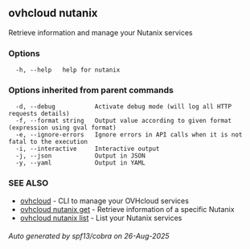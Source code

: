 ## ovhcloud nutanix

Retrieve information and manage your Nutanix services

### Options

```
  -h, --help   help for nutanix
```

### Options inherited from parent commands

```
  -d, --debug           Activate debug mode (will log all HTTP requests details)
  -f, --format string   Output value according to given format (expression using gval format)
  -e, --ignore-errors   Ignore errors in API calls when it is not fatal to the execution
  -i, --interactive     Interactive output
  -j, --json            Output in JSON
  -y, --yaml            Output in YAML
```

### SEE ALSO

* [ovhcloud](ovhcloud.md)	 - CLI to manage your OVHcloud services
* [ovhcloud nutanix get](ovhcloud_nutanix_get.md)	 - Retrieve information of a specific Nutanix
* [ovhcloud nutanix list](ovhcloud_nutanix_list.md)	 - List your Nutanix services

###### Auto generated by spf13/cobra on 26-Aug-2025
